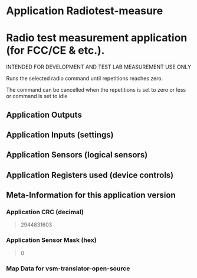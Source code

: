 
# Application Radiotest-measure


# Radio test measurement application (for FCC/CE & etc.).

INTENDED FOR DEVELOPMENT AND TEST LAB MEASUREMENT USE ONLY

Runs the selected radio command until repetitions reaches zero.

The command can be cancelled when the repetitions is set to zero or less or command is set to idle


## Application Outputs


## Application Inputs (settings)


## Application Sensors (logical sensors)


## Application Registers used (device controls)


## Meta-Information for this application version



### Application CRC (decimal)

 > 2944831603

### Application Sensor Mask (hex)

 > 0

### Map Data for vsm-translator-open-source

```

```

